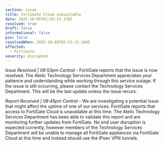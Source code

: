 ```yaml
---
section: issue
title: FortiGate Cloud unavailable
date: 2025-10-05T01:45:13.178Z
resolved: true
draft: false
informational: false
pin: false
resolvedWhen: 2025-10-05T02:53:13.180Z
affected:
  - FortiGate
severity: disrupted
---
```

*Issue Resolved | 09:53pm Central* - FortiGate reports that the issue is now resolved. The Atelic Technology Services Department appreciates your patience and understanding while working through this service outage. If the issue is still occurring, please contact the Technology Services Department. This will be the last update unless the issue recurs.

*Report Received | 08:45pm Central* - We are investigating a potential issue that might affect the uptime of one of our services. FortiGate reports that access to FortiGate Cloud is unavailable at this time. The Atelic Technology Services Department has been able to validate this report and are monitoring further updates from FortiGate. No end user disruption is expected currently, however members of the Technology Services Department will be unable to manage all FortiGate appliances via FortiGate Cloud at this time and instead should use the IPsec VPN tunnels.